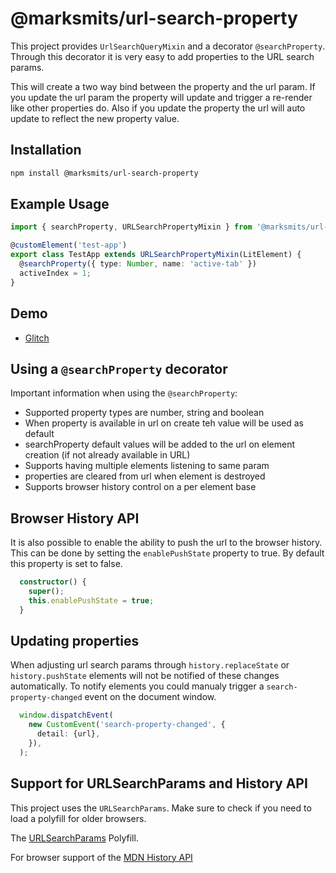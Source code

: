 # @marksmits/url-search-property

This project provides `UrlSearchQueryMixin` and a decorator `@searchProperty`. Through this decorator it is very easy to add properties to the URL search params. 

This will create a two way bind between the property and the url param. If you update the url param the property will update and trigger a re-render like other properties do. Also if you update the property the url will auto update to reflect the new property value. 

## Installation
```sh
npm install @marksmits/url-search-property
```

## Example Usage
```ts
import { searchProperty, URLSearchPropertyMixin } from '@marksmits/url-search-property/dist';

@customElement('test-app')
export class TestApp extends URLSearchPropertyMixin(LitElement) {
  @searchProperty({ type: Number, name: 'active-tab' })
  activeIndex = 1;
}
```

## Demo
 - [Glitch](https://url-search-property.glitch.me)

## Using a `@searchProperty` decorator

Important information when using the `@searchProperty`:

- Supported property types are number, string and boolean
- When property is available in url on create teh value will be used as default
- searchProperty default values will be added to the url on element creation (if not already available in URL)
- Supports having multiple elements listening to same param
- properties are cleared from url when element is destroyed
- Supports browser history control on a per element base

## Browser History API

It is also possible to enable the ability to push the url to the browser history. This can be done by setting the `enablePushState` property to true. By default this property is set to false.

```ts
  constructor() {
    super();
    this.enablePushState = true;
  }
```

## Updating properties

When adjusting url search params through `history.replaceState` or `history.pushState` elements will not be notified of these changes automatically. To notify elements you could manualy trigger a `search-property-changed` event on the document window.

```ts
  window.dispatchEvent(
    new CustomEvent('search-property-changed', {
      detail: {url},
    }),
  );
```

## Support for URLSearchParams and History API

This project uses the `URLSearchParams`. Make sure to check if you need to load a polyfill for older browsers.

The [URLSearchParams](https://github.com/ungap/url-search-params) Polyfill.

For browser support of the [MDN History API](https://developer.mozilla.org/en-US/docs/Web/API/History_API)
